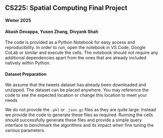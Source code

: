 ## CS225: Spatial Computing Final Project

#### Winter 2025

#### Akash Devappa, Yusen Zhang, Divyank Shah

The code is provided as a Python Notebook for easy access and reproducibility. In order to run, open the notebook in VS Code, Google CoLab or similar and execute the cells. The notebook should not require any additional dependencies apart from the ones that are already included natively within Python.

#### Dataset Preparation

We assume that the tweets dataset has already been downloaded and unzipped. The dataset can be placed anywhere. You may reference the code to see the expected location or change this location to meet your needs

We do not provide the `.pkl` or `.json.gz` files as they are quite large. Instead we provide the code to generate these files as required. Running the cells should successfully generate these files and provide a simple query interface to benchmark the algorithms and its impact when fine tuning the various parameters.
